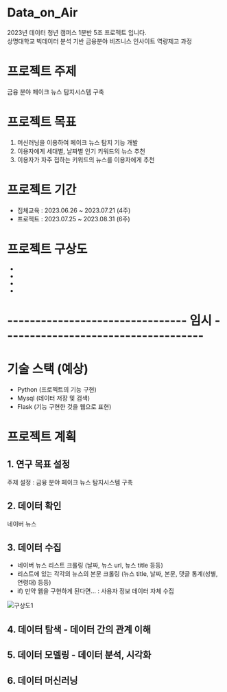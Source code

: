 # Data_on_Air
2023년 데이터 청년 캠퍼스 1분반 5조 프로젝트 입니다.   
상명대학교 빅데이터 분석 기반 금융분야 비즈니스 인사이트 역량제고 과정

# 프로젝트 주제
금융 분야 페이크 뉴스 탐지시스템 구축

# 프로젝트 목표 
1. 머신러닝을 이용하여 페이크 뉴스 탐지 기능 개발
2. 이용자에게 세대별, 날짜별 인기 키워드의 뉴스 추천
3. 이용자가 자주 접하는 키워드의 뉴스를 이용자에게 추천

# 프로젝트 기간 
- 집체교육 : 2023.06.26 ~ 2023.07.21 (4주)
- 프로젝트 : 2023.07.25 ~ 2023.08.31 (6주)

# 프로젝트 구상도 
-
-
-
-


# -------------------------------- 임시 ------------------------------------
# 기술 스택 (예상)
- Python (프로젝트의 기능 구현)
- Mysql (데이터 저장 및 검색)
- Flask (기능 구현한 것을 웹으로 표현)

# 프로젝트 계획 
## 1. 연구 목표 설정 
주제 설정 : 금융 분야 페이크 뉴스 탐지시스템 구축
     
## 2. 데이터 확인
네이버 뉴스
     
## 3. 데이터 수집
- 네이버 뉴스 리스트 크롤링 (날짜, 뉴스 url, 뉴스 title 등등)
- 리스트에 있는 각각의 뉴스의 본문 크롤링 (뉴스 title, 날짜, 본문, 댓글 통계(성별, 연령대) 등등)
- if) 만약 웹을 구현하게 된다면... : 사용자 정보 데이터 자체 수집
  
![구상도1](https://github.com/Pigeon1999/Data_on_Air/assets/98893114/bd3e8ea9-8373-4404-a41c-cc28a661b969)
  
## 4. 데이터 탐색 - 데이터 간의 관계 이해 

## 5. 데이터 모델링 - 데이터 분석, 시각화

## 6. 데이터 머신러닝



